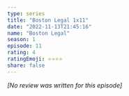 ```yaml
---
type: series
title: "Boston Legal 1x11"
date: "2022-11-13T21:45:16"
name: "Boston Legal"
season: 1
episode: 11
rating: 4
ratingEmoji: ⭐️⭐️⭐️⭐️
share: false
---
```


_[No review was written for this episode]_
